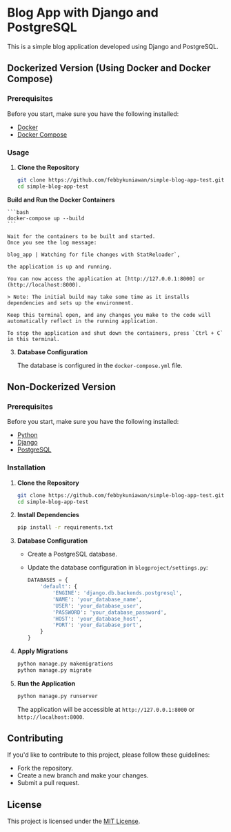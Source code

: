 # Blog App with Django and PostgreSQL

This is a simple blog application developed using Django and PostgreSQL.

## Dockerized Version (Using Docker and Docker Compose)

### Prerequisites

Before you start, make sure you have the following installed:
- [Docker](https://docs.docker.com/get-docker/)
- [Docker Compose](https://docs.docker.com/compose/install/)

### Usage

1. **Clone the Repository**

    ```bash
    git clone https://github.com/febbykuniawan/simple-blog-app-test.git 
    cd simple-blog-app-test
    ```

**Build and Run the Docker Containers**

    ```bash
    docker-compose up --build
    ```

    Wait for the containers to be built and started.
    Once you see the log message:

    blog_app | Watching for file changes with StatReloader`,
    
    the application is up and running.

    You can now access the application at [http://127.0.0.1:8000] or (http://localhost:8000).

    > Note: The initial build may take some time as it installs dependencies and sets up the environment.

    Keep this terminal open, and any changes you make to the code will automatically reflect in the running application.

    To stop the application and shut down the containers, press `Ctrl + C` in this terminal.

3. **Database Configuration**

    The database is configured in the `docker-compose.yml` file.



## Non-Dockerized Version

### Prerequisites

Before you start, make sure you have the following installed:
- [Python](https://www.python.org/downloads/)
- [Django](https://www.djangoproject.com/)
- [PostgreSQL](https://www.postgresql.org/download/)

### Installation

1. **Clone the Repository**

    ```bash
    git clone https://github.com/febbykuniawan/simple-blog-app-test.git
    cd simple-blog-app-test
    ```

2. **Install Dependencies**

    ```bash
    pip install -r requirements.txt
    ```

3. **Database Configuration**

    - Create a PostgreSQL database.
    - Update the database configuration in `blogproject/settings.py`:

        ```python
        DATABASES = {
            'default': {
                'ENGINE': 'django.db.backends.postgresql',
                'NAME': 'your_database_name',
                'USER': 'your_database_user',
                'PASSWORD': 'your_database_password',
                'HOST': 'your_database_host',
                'PORT': 'your_database_port',
            }
        }
        ```

4. **Apply Migrations**

    ```bash
    python manage.py makemigrations
    python manage.py migrate
    ```

5. **Run the Application**

    ```bash
    python manage.py runserver
    ```

    The application will be accessible at `http://127.0.0.1:8000` or `http://localhost:8000`.

## Contributing

If you'd like to contribute to this project, please follow these guidelines:
- Fork the repository.
- Create a new branch and make your changes.
- Submit a pull request.

## License

This project is licensed under the [MIT License](LICENSE).
